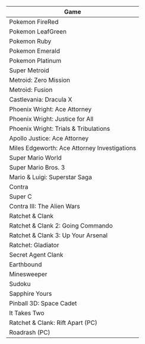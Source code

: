 | Game                                         |
| -------------------------------------------- |
| Pokemon FireRed                              |
| Pokemon LeafGreen                            |
| Pokemon Ruby                                 |
| Pokemon Emerald                              |
| Pokemon Platinum                             |
| Super Metroid                                |
| Metroid: Zero Mission                        |
| Metroid: Fusion                              |
| Castlevania: Dracula X                       |
| Phoenix Wright: Ace Attorney                 |
| Phoenix Wright: Justice for All              |
| Phoenix Wright: Trials & Tribulations        |
| Apollo Justice: Ace Attorney                 |
| Miles Edgeworth: Ace Attorney Investigations |
| Super Mario World                            |
| Super Mario Bros. 3                          |
| Mario & Luigi: Superstar Saga                |
| Contra                                       |
| Super C                                      |
| Contra III: The Alien Wars                   |
| Ratchet & Clank                              |
| Ratchet & Clank 2: Going Commando            |
| Ratchet & Clank 3: Up Your Arsenal           |
| Ratchet: Gladiator                           |
| Secret Agent Clank                           |
| Earthbound                                   |
| Minesweeper                                  |
| Sudoku                                       |
| Sapphire Yours                               |
| Pinball 3D: Space Cadet                      |
| It Takes Two                                 |
| Ratchet & Clank: Rift Apart (PC)             |
| Roadrash (PC)                                |
